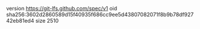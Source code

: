 version https://git-lfs.github.com/spec/v1
oid sha256:3602d2860589d15f40935f686cc9ee5d43807082071f8b9b78df92742eb81ed4
size 2510

